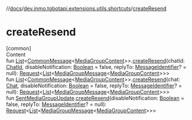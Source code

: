 //[docs](../../index.md)/[dev.inmo.tgbotapi.extensions.utils.shortcuts](index.md)/[createResend](create-resend.md)



# createResend  
[common]  
Content  
fun [List](https://kotlinlang.org/api/latest/jvm/stdlib/kotlin.collections/-list/index.html)<[CommonMessage](../dev.inmo.tgbotapi.types.message.abstracts/-common-message/index.md)<[MediaGroupContent](../dev.inmo.tgbotapi.types.message.content.abstracts/-media-group-content/index.md)>>.[createResend](create-resend.md)(chatId: [ChatId](../dev.inmo.tgbotapi.types/-chat-id/index.md), disableNotification: [Boolean](https://kotlinlang.org/api/latest/jvm/stdlib/kotlin/-boolean/index.html) = false, replyTo: [MessageIdentifier](../dev.inmo.tgbotapi.types/index.md#%5Bdev.inmo.tgbotapi.types%2FMessageIdentifier%2F%2F%2FPointingToDeclaration%2F%5D%2FClasslikes%2F625018081)? = null): [Request](../dev.inmo.tgbotapi.requests.abstracts/-request/index.md)<[List](https://kotlinlang.org/api/latest/jvm/stdlib/kotlin.collections/-list/index.html)<[MediaGroupMessage](../dev.inmo.tgbotapi.types.message.abstracts/-media-group-message/index.md)<[MediaGroupContent](../dev.inmo.tgbotapi.types.message.content.abstracts/-media-group-content/index.md)>>>  
fun [List](https://kotlinlang.org/api/latest/jvm/stdlib/kotlin.collections/-list/index.html)<[CommonMessage](../dev.inmo.tgbotapi.types.message.abstracts/-common-message/index.md)<[MediaGroupContent](../dev.inmo.tgbotapi.types.message.content.abstracts/-media-group-content/index.md)>>.[createResend](create-resend.md)(chat: [Chat](../dev.inmo.tgbotapi.types.chat.abstracts/-chat/index.md), disableNotification: [Boolean](https://kotlinlang.org/api/latest/jvm/stdlib/kotlin/-boolean/index.html) = false, replyTo: [MessageIdentifier](../dev.inmo.tgbotapi.types/index.md#%5Bdev.inmo.tgbotapi.types%2FMessageIdentifier%2F%2F%2FPointingToDeclaration%2F%5D%2FClasslikes%2F625018081)? = null): [Request](../dev.inmo.tgbotapi.requests.abstracts/-request/index.md)<[List](https://kotlinlang.org/api/latest/jvm/stdlib/kotlin.collections/-list/index.html)<[MediaGroupMessage](../dev.inmo.tgbotapi.types.message.abstracts/-media-group-message/index.md)<[MediaGroupContent](../dev.inmo.tgbotapi.types.message.content.abstracts/-media-group-content/index.md)>>>  
fun [SentMediaGroupUpdate](../dev.inmo.tgbotapi.types.update.MediaGroupUpdates/-sent-media-group-update/index.md).[createResend](create-resend.md)(disableNotification: [Boolean](https://kotlinlang.org/api/latest/jvm/stdlib/kotlin/-boolean/index.html) = false, replyTo: [MessageIdentifier](../dev.inmo.tgbotapi.types/index.md#%5Bdev.inmo.tgbotapi.types%2FMessageIdentifier%2F%2F%2FPointingToDeclaration%2F%5D%2FClasslikes%2F625018081)? = null): [Request](../dev.inmo.tgbotapi.requests.abstracts/-request/index.md)<[List](https://kotlinlang.org/api/latest/jvm/stdlib/kotlin.collections/-list/index.html)<[MediaGroupMessage](../dev.inmo.tgbotapi.types.message.abstracts/-media-group-message/index.md)<[MediaGroupContent](../dev.inmo.tgbotapi.types.message.content.abstracts/-media-group-content/index.md)>>>  



